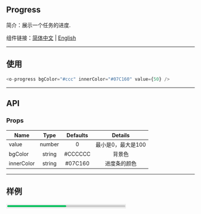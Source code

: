 ## Progress 

简介：展示一个任务的进度.

组件链接：[简体中文](https://tencent.github.io/omi/packages/omiu/examples/build/zh-cn.html#/progress?index=6&subIndex=3 "官网链接") | [English](https://tencent.github.io/omi/packages/omiu/examples/build/index.html#/progress?index=6&subIndex=3 "官网链接")

---

## 使用

```js
<o-progress bgColor="#ccc" innerColor="#07C160" value={50} />
```

---

## API

### Props

|  **Name**  | **Type**        | **Defaults**  | **Details**  |
| ------------- |:-------------:|:-----:|:-------------:|
| value         | number|    0   |      最小是0，最大是100       |
| bgColor         | string|    #CCCCCC   |        背景色     |
| innerColor         | string|    #07C160   |     进度条的颜色        |

---

## 样例

![progress](https://raw.githubusercontent.com/ZainChen/omi-vscode/master/assets/omiu/progress.png "progress")

